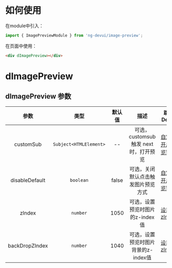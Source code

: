 # 如何使用
在module中引入：
```ts
import { ImagePreviewModule } from 'ng-devui/image-preview';
```
在页面中使用：
```html
<div dImagePreview></div>
```

# dImagePreview

## dImagePreview 参数

|      参数      |          类型          | 默认值  |                  描述                  | 跳转 Demo                                         |
| :------------: | :--------------------: | :---: | :------------------------------------: | ------------------------------------------------- |
|   customSub    | `Subject<HTMLElement>` |  --   | 可选，customsub 触发 next 时，打开预览 | [自定义开启预览窗口](demo#custom-usage) |
| disableDefault |       `boolean`        | false |   可选，关闭默认点击触发图片预览方式   | [自定义开启预览窗口](demo#custom-usage) |
|     zIndex     |       `number`         | 1050  |   可选，设置预览时图片的z-index值     | [设置zIndex](demo#z-index-usage) |
| backDropZIndex |       `number`         | 1040  |   可选，设置预览时图片背景的z-index值 | [设置zIndex](demo#z-index-usage) |
